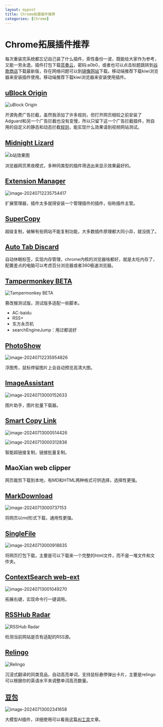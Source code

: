 ```yaml
---
layout: mypost
title: Chrome拓展插件推荐
categories: [Chrome]
---
```



# Chrome拓展插件推荐

每次重装完系统都忘记自己装了什么插件，索性备份一波，既能给大家作为参考，又能一劳永逸，插件打包下载[蓝奏云](https://wwl.lanzn.com/b0hc07xhc)，密码:a0b0，或者也可以点击标题跳转到[谷歌商店](https://chromewebstore.google.com/)下载最新版，存在网络问题可以到[镜像网站](https://www.crxsoso.com/)下载。移动端推荐下载kiwi浏览器来安装插件使用。移动端推荐下载kiwi浏览器来安装使用插件。

## [uBlock Origin](https://chrome.google.com/webstore/detail/cjpalhdlnbpafiamejdnhcphjbkeiagm)

![uBlock Origin](C:\Users\sss\Downloads\新建文件夹\ExTyYCUE.png)

开源免费广告拦截，虽然我添加了许多规则，但打开网页相较之前安装了Adguard和另一个广告拦截也没有变慢，所以只留下这一个广告拦截插件，附自用的自定义的静态和动态拦截[规则](https://wwl.lanzn.com/iX7gX1z2ojif)，能实现什么效果请到视频网站测试。

## [Midnight Lizard](https://chromewebstore.google.com/detail/midnight-lizard/pbnndmlekkboofhnbonilimejonapojg)

![b站效果图](C:\Users\sss\Downloads\新建文件夹\sUJdgZfD.png)

浏览器网页黑夜模式，多种同类型的插件筛选出来显示效果最好的。

## [Extension Manager](https://chromewebstore.google.com/detail/extension-manager/gjldcdngmdknpinoemndlidpcabkggco)

![image-20240712235754417](C:\Users\sss\Downloads\新建文件夹\CvnkeALb.png)

 扩展管理器，插件太多就得安装一个管理插件的插件，俗称插件主管。

## [SuperCopy](https://chromewebstore.google.com/detail/supercopy-enable-copy/onepmapfbjohnegdmfhndpefjkppbjkm)

超级复制，破解有些网站不能复制功能，大多数插件原理都大同小异，就没挑了。

## [Auto Tab Discard](https://chromewebstore.google.com/detail/auto-tab-discard-suspend/jhnleheckmknfcgijgkadoemagpecfol)

自动休眠标签，实现内存管理，chrome内核的浏览器啥都好，就是太吃内存了，配置差点的电脑可以考虑百分浏览器或者360极速浏览器。

## [Tampermonkey BETA](https://chromewebstore.google.com/detail/tampermonkey-beta/gcalenpjmijncebpfijmoaglllgpjagf)

![Tampermonkey BETA](C:\Users\sss\Downloads\新建文件夹\LTX8zpWu.png)

篡改猴测试版，测试版多适配一些脚本。

- AC-baidu
- RSS+
- 东方永页机
- searchEngineJump：用过都说好

## [PhotoShow](https://chromewebstore.google.com/detail/photoshow/mgpdnhlllbpncjpgokgfogidhoegebod)

![image-20240712235954826](C:\Users\sss\Downloads\新建文件夹\eVbPqSGv.png)

浮图秀，鼠标停留图片上会自动预览高清大图。

## [ImageAssistant](https://chromewebstore.google.com/detail/imageassistant-batch-imag/dbjbempljhcmhlfpfacalomonjpalpko)

![image-20240713000152633](C:\Users\sss\Downloads\新建文件夹\gXsEkPy5.png)

图片助手，图片批量下载器。

## [Smart Copy Link](https://chromewebstore.google.com/detail/smart-copy-link/aekjcglbehfoooglfoafbgglhhpjgemf)

![image-20240713000514426](C:\Users\sss\Downloads\新建文件夹\xrSXCJHR.png)

![image-20240713000312836](C:\Users\sss\Downloads\新建文件夹\DcRVXbdt.png)

智能超链接复制，链接批量复制。

## MaoXian web clipper

网页裁剪下载到本地，有MD和HTML两种格式可供选择，选择性更强。

## [MarkDownload](https://chromewebstore.google.com/detail/markdownload-markdown-web/pcmpcfapbekmbjjkdalcgopdkipoggdi)

![image-20240713000737153](C:\Users\sss\Downloads\新建文件夹\GhqMTimU.png)

将网页以md形式下载，通用性更强。

## [SingleFile](https://chromewebstore.google.com/detail/singlefile/mpiodijhokgodhhofbcjdecpffjipkle)

![image-20240713000918835](C:\Users\sss\Downloads\新建文件夹\DBWgMrZ8.png)

将网页打包下载，主要是可以下载来一个完整的html文件，而不是一堆文件和文件夹。

## [ContextSearch web-ext](https://chromewebstore.google.com/detail/contextsearch-web-ext/ddippghibegbgpjcaaijbacfhjjeafjh)

![image-20240713001049270](C:\Users\sss\Downloads\新建文件夹\ugndDrWR.png)

拓展右键，实现命令行一键调用。

## [RSSHub Radar](https://chromewebstore.google.com/detail/rsshub-radar/kefjpfngnndepjbopdmoebkipbgkggaa)

![RSSHub Radar](C:\Users\sss\Downloads\新建文件夹\5ZWAarUu.png)

检测当前网站是否有适配的RSS源。

## [Relingo](https://chromewebstore.google.com/detail/relingo-master-words-bili/dpphkcfmnbkdpmgneljgdhfnccnhmfig)

![Relingo](C:\Users\sss\Downloads\新建文件夹\qLGjWE1U.png)

沉浸式翻译的同类竞品，自动高亮单词，支持鼠标悬停弹出卡片，主要是relingo可以根据你的英语水平来调整单词高亮数量。

## [豆包](https://www.doubao.com/browser-extension/landing?utm_source=web_signed)

![image-20240713002341658](C:\Users\sss\Downloads\新建文件夹\2cN9wQEV.png)

大模型AI插件，详细使用可以看我这篇[AI工具](https://watersfree.github.io/posts/2024/07/11/AI-Tools.html)文章。